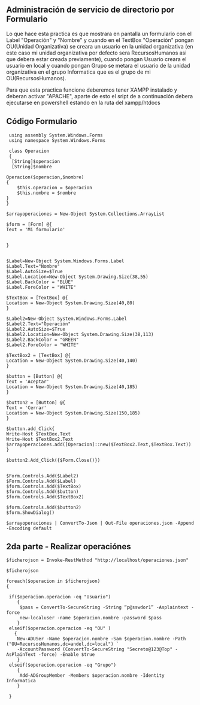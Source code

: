 ## Administración de servicio de directorio por Formulario


Lo que hace esta practica es que mostrara en pantalla un formulario con el Label "Operación" y "Nombre" y cuando en el TextBox "Operación" pongan OU(Unidad Organizativa) se creara un usuario en la unidad organizativa (en este caso mi unidad organizativa por defecto sera RecursosHumanos asi que debera estar creada previamente), cuando pongan Usuario creara el usuario en local y cuando pongan Grupo se metara el usuario de la unidad organizativa en el grupo Informatica que es el grupo de mi OU(RecursosHumanos).

Para que esta practica funcione deberemos tener XAMPP instalado y deberan activar "APACHE", aparte de esto el sript de a continuación debera ejecutarse en powershell estando en la ruta del xampp/htdocs

## Código Formulario

     using assembly System.Windows.Forms
     using namespace System.Windows.Forms
 
     class Operacion
     { 
      [String]$operacion
      [String]$nombre
  
    Operacion($operacion,$nombre)
    {
        $this.operacion = $operacion
        $this.nombre = $nombre
    }
    }
 
    $arrayoperaciones = New-Object System.Collections.ArrayList
 
    $form = [Form] @{
    Text = 'Mi formulario'


    }


    $Label=New-Object System.Windows.Forms.Label
    $Label.Text="Nombre"
    $Label.AutoSize=$True
    $Label.Location=New-Object System.Drawing.Size(38,55)
    $Label.BackColor = "BLUE"
    $Label.ForeColor = "WHITE"

    $TextBox = [TextBox] @{
    Location = New-Object System.Drawing.Size(40,80)
    }

    $Label2=New-Object System.Windows.Forms.Label
    $Label2.Text="Operación"
    $Label2.AutoSize=$True
    $Label2.Location=New-Object System.Drawing.Size(38,113)
    $Label2.BackColor = "GREEN"
    $Label2.ForeColor = "WHITE"

    $TextBox2 = [TextBox] @{
    Location = New-Object System.Drawing.Size(40,140)
    }
 
    $button = [Button] @{
    Text = 'Aceptar'
    Location = New-Object System.Drawing.Size(40,185)
    }

    $button2 = [Button] @{
    Text = 'Cerrar'
    Location = New-Object System.Drawing.Size(150,185)
    }

    $button.add_Click{
    Write-Host $TextBox.Text
    Write-Host $TextBox2.Text
    $arrayoperaciones.add([Operacion]::new($TextBox2.Text,$TextBox.Text))
    }

    $button2.Add_Click({$Form.Close()})

  
    $Form.Controls.Add($Label2)
    $Form.Controls.Add($Label)
    $form.Controls.Add($TextBox)
    $form.Controls.Add($button) 
    $form.Controls.Add($TextBox2)

    $form.Controls.Add($button2)
    $form.ShowDialog()

    $arrayoperaciones | ConvertTo-Json | Out-File operaciones.json -Append -Encoding default


## 2da parte - Realizar operaciónes


    $ficherojson = Invoke-RestMethod "http://localhost/operaciones.json" 

    $ficherojson

    foreach($operacion in $ficherojson)
    {
   
     if($operacion.operacion -eq "Usuario")
        {
         $pass = ConvertTo-SecureString -String “p@sswdor1” -Asplaintext -force
         new-localuser -name $operacion.nombre -password $pass 
        }
     elseif($operacion.operacion -eq "OU" )
       {
        New-ADUSer -Name $operacion.nombre -Sam $operacion.nombre -Path ("OU=RecursosHumanos,dc=andel,dc=local") `
        -AccountPassword (ConvertTo-SecureString "Secreto@123@Top" -AsPlainText -force) -Enable $true
        }
     elseif($operacion.operacion -eq "Grupo")
        {
         Add-ADGroupMember -Members $operacion.nombre -Identity Informatica 
        }
    
     }
